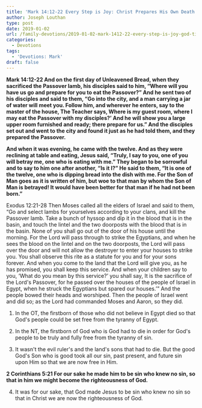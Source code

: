 ```yaml
---
title: 'Mark 14:12-22 Every Step is Joy: Christ Prepares His Own Death For Us'
author: Joseph Louthan
type: post
date: 2019-01-02
url: /family-devotions/2019-01-02-mark-1412-22-every-step-is-joy-god-tim.md/
categories:
  - Devotions
tags:
  - 'Devotions: Mark'
draft: false
---
```

**Mark 14:12-22 And on the first day of Unleavened Bread, when they sacrificed the Passover lamb, his disciples said to him, “Where will you have us go and prepare for you to eat the Passover?” And he sent two of his disciples and said to them, “Go into the city, and a man carrying a jar of water will meet you. Follow him, and wherever he enters, say to the master of the house, The Teacher says, Where is my guest room, where I may eat the Passover with my disciples?’ And he will show you a large upper room furnished and ready; there prepare for us.” And the disciples set out and went to the city and found it just as he had told them, and they prepared the Passover.**

**And when it was evening, he came with the twelve. And as they were reclining at table and eating, Jesus said, “Truly, I say to you, one of you will betray me, one who is eating with me.” They began to be sorrowful and to say to him one after another, “Is it I?” He said to them, “It is one of the twelve, one who is dipping bread into the dish with me. For the Son of Man goes as it is written of him, but woe to that man by whom the Son of Man is betrayed! It would have been better for that man if he had not been born.”**

Exodus 12:21-28 Then Moses called all the elders of Israel and said to them, “Go and select lambs for yourselves according to your clans, and kill the Passover lamb. Take a bunch of hyssop and dip it in the blood that is in the basin, and touch the lintel and the two doorposts with the blood that is in the basin. None of you shall go out of the door of his house until the morning. For the Lord will pass through to strike the Egyptians, and when he sees the blood on the lintel and on the two doorposts, the Lord will pass over the door and will not allow the destroyer to enter your houses to strike you. You shall observe this rite as a statute for you and for your sons forever. And when you come to the land that the Lord will give you, as he has promised, you shall keep this service. And when your children say to you, ‘What do you mean by this service?’ you shall say, It is the sacrifice of the Lord's Passover, for he passed over the houses of the people of Israel in Egypt, when he struck the Egyptians but spared our houses.’” And the people bowed their heads and worshiped. Then the people of Israel went and did so; as the Lord had commanded Moses and Aaron, so they did.

1. In the OT, the firstborn of those who did not believe in Egypt died so that God's people could be set free from the tyranny of Egypt. 

2. In the NT, the firstborn of God who is God had to die in order for God's people to be truly and fully free from the tyranny of sin. 

3. It wasn't the evil ruler's and the land's sons that had to die. But the good God's Son who is good took all our sin, past present, and future sin upon Him so that we are now free in Him. 

**2 Corinthians 5:21 For our sake he made him to be sin who knew no sin, so that in him we might become the righteousness of God.**

4. It was for our sake, that God made Jesus to be sin who knew no sin so that in Christ we are now the righteousness of God.